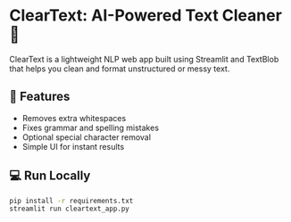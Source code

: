 # ClearText: AI-Powered Text Cleaner 🧹

ClearText is a lightweight NLP web app built using Streamlit and TextBlob that helps you clean and format unstructured or messy text.

## 🚀 Features
- Removes extra whitespaces
- Fixes grammar and spelling mistakes
- Optional special character removal
- Simple UI for instant results

## 💻 Run Locally
```bash
pip install -r requirements.txt
streamlit run cleartext_app.py
